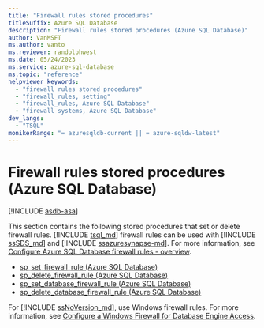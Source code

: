 ```yaml
---
title: "Firewall rules stored procedures"
titleSuffix: Azure SQL Database
description: "Firewall rules stored procedures (Azure SQL Database)"
author: VanMSFT
ms.author: vanto
ms.reviewer: randolphwest
ms.date: 05/24/2023
ms.service: azure-sql-database
ms.topic: "reference"
helpviewer_keywords:
  - "firewall rules stored procedures"
  - "firewall_rules, setting"
  - "firewall_rules, Azure SQL Database"
  - "firewall systems, Azure SQL Database"
dev_langs:
  - "TSQL"
monikerRange: "= azuresqldb-current || = azure-sqldw-latest"
---
```

# Firewall rules stored procedures (Azure SQL Database)

[!INCLUDE [asdb-asa](../../includes/applies-to-version/asdb-asa.md)]

This section contains the following stored procedures that set or delete firewall rules. [!INCLUDE [tsql_md](../../includes/tsql-md.md)] firewall rules can be used with [!INCLUDE [ssSDS_md](../../includes/sssds-md.md)] and [!INCLUDE [ssazuresynapse-md](../../includes/ssazuresynapse-md.md)]. For more information, see [Configure Azure SQL Database firewall rules - overview](/azure/azure-sql/database/firewall-configure).

- [sp_set_firewall_rule (Azure SQL Database)](sp-set-firewall-rule-azure-sql-database.md)
- [sp_delete_firewall_rule (Azure SQL Database)](sp-delete-firewall-rule-azure-sql-database.md)
- [sp_set_database_firewall_rule (Azure SQL Database)](sp-set-database-firewall-rule-azure-sql-database.md)
- [sp_delete_database_firewall_rule (Azure SQL Database)](sp-delete-database-firewall-rule-azure-sql-database.md)

For [!INCLUDE [ssNoVersion_md](../../includes/ssnoversion-md.md)], use Windows firewall rules. For more information, see [Configure a Windows Firewall for Database Engine Access](../../database-engine/configure-windows/configure-a-windows-firewall-for-database-engine-access.md).
